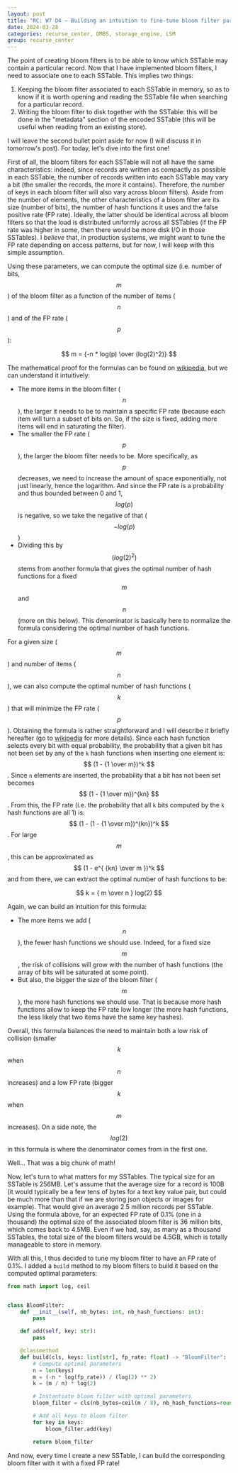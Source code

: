 ```yaml
---
layout: post
title: "RC: W7 D4 — Building an intuition to fine-tune bloom filter parameters"
date: 2024-03-28
categories: recurse_center, DMBS, storage_engine, LSM
group: recurse_center
---
```


The point of creating bloom filters is to be able to know which SSTable may contain a particular record.
Now that I have implemented bloom filters, I need to associate one to each SSTable.
This implies two things:

1. Keeping the bloom filter associated to each SSTable in memory, so as to know if it is worth opening and reading the
   SSTable file when searching for a particular record.
2. Writing the bloom filter to disk together with the SSTable: this will be done in the "metadata" section of the
   encoded SSTable (this will be useful when reading from an existing store).

I will leave the second bullet point aside for now (I will discuss it in tomorrow's post).
For today, let's dive into the first one!

First of all, the bloom filters for each SSTable will not all have the same characteristics: indeed, since records are
written as compactly as possible in each SSTable, the number of records written into each SSTable may vary a bit (the
smaller the records, the more it contains).
Therefore, the number of keys in each bloom filter will also vary across bloom filters).
Aside from the number of elements, the other characteristics of a bloom filter are its size (number of bits), the number
of hash functions it uses and the false positive rate (FP rate).
Ideally, the latter should be identical across all bloom filters so that the load is distributed uniformly across all
SSTables (if the FP rate was higher in some, then there would be more disk I/O in those SSTables).
I _believe_ that, in production systems, we might want to tune the FP rate depending on access patterns, but for now, I
will keep with this simple assumption.

Using these parameters, we can compute the optimal size (i.e. number of bits, $$m$$) of the bloom filter as a
function of the number of items ($$ n $$) and of the FP rate ($$ p $$):

$$ m = {-n * log(p) \over (log(2)^2)} $$

The mathematical proof for the formulas can be found on [wikipedia](https://en.wikipedia.org/wiki/Bloom_filter), but we
can understand it intuitively:

- The more items in the bloom filter ($$n$$), the larger it needs to be to maintain a specific FP rate (because each
  item will turn a subset of bits on. So, if the size is fixed, adding more items will end in saturating the filter).
- The smaller the FP rate ($$p$$), the larger the bloom filter needs to be. More specifically, as $$p$$ decreases, we
  need to increase the amount of space exponentially, not just linearly, hence the logarithm. And since the FP rate is a
  probability and thus bounded between 0 and 1, $$log(p)$$ is negative, so we take the negative of that ($$-log(p)$$)
- Dividing this by $$(log(2)^2)$$ stems from another formula that gives the optimal number of hash functions for a fixed
  $$m$$ and $$n$$ (more on this below). This denominator is basically here to normalize the formula considering the
  optimal number of hash functions.

For a given size ($$m$$) and number of items ($$n$$), we can also compute the optimal number of hash functions ($$k$$)
that will minimize the FP rate ($$p$$).
Obtaining the formula is rather straightforward and I will describe it briefly hereafter (go
to [wikipedia](https://en.wikipedia.org/wiki/Bloom_filter) for more details).
Since each hash function selects every bit with equal probability, the probability that a given bit has not been set by
any of the `k` hash functions when inserting one element is: $$ (1 - {1 \over m})^k $$.
Since `n` elements are inserted, the probability that a bit has not been set becomes $$ (1 - {1 \over m})^{kn} $$.
From this, the FP rate (i.e. the probability that all `k` bits computed by the `k` hash functions are all 1) is:
$$ (1 - (1 - {1 \over m})^{kn})^k $$.
For large $$m$$, this can be approximated as $$ (1 - e^{ {kn} \over m })^k $$ and from there, we can extract the optimal
number of hash functions to be:

$$ k = { m \over n } log(2) $$

Again, we can build an intuition for this formula:

- The more items we add ($$n$$), the fewer hash functions we should use. Indeed, for a fixed size $$m$$, the risk of
  collisions will grow with the number of hash functions (the array of bits will be saturated at some point).
- But also, the bigger the size of the bloom filter ($$m$$), the more hash functions we should use. That is because more
  hash functions allow to keep the FP rate low longer (the more hash functions, the less likely that two items have the
  same key hashes).

Overall, this formula balances the need to maintain both a low risk of collision (smaller $$k$$ when $$n$$ increases)
and a low FP rate (bigger $$k$$ when $$m$$ increases).
On a side note, the $$ log(2) $$ in this formula is where the denominator comes from in the first one.

Well... That was a big chunk of math!

Now, let's turn to what matters for my SSTables.
The typical size for an SSTable is 256MB. Let's assume that the average size for a record is 100B (it would typically be
a few tens of bytes for a text key value pair, but could be much more than that if we are storing json objects or images
for example).
That would give an average 2.5 million records per SSTable.
Using the formula above, for an expected FP rate of 0.1% (one in a thousand) the optimal size of the associated bloom
filter is 36 million bits, which comes back to 4.5MB.
Even if we had, say, as many as a thousand SSTables, the total size of the bloom filters would be 4.5GB, which is
totally manageable to store in memory.

With all this, I thus decided to tune my bloom filter to have an FP rate of 0.1%.
I added a `build` method to my bloom filters to build it based on the computed optimal parameters:

```python
from math import log, ceil


class BloomFilter:
    def __init__(self, nb_bytes: int, nb_hash_functions: int):
        pass

    def add(self, key: str):
        pass

    @classmethod
    def build(cls, keys: list[str], fp_rate: float) -> "BloomFilter":
        # Compute optimal parameters
        n = len(keys)
        m = (-n * log(fp_rate)) / (log(2) ** 2)
        k = (m / n) * log(2)

        # Instantiate bloom filter with optimal parameters
        bloom_filter = cls(nb_bytes=ceil(m / 8), nb_hash_functions=round(k))

        # Add all keys to bloom filter
        for key in keys:
            bloom_filter.add(key)

        return bloom_filter
```

And now, every time I create a new SSTable, I can build the corresponding bloom filter with it with a fixed FP rate!
